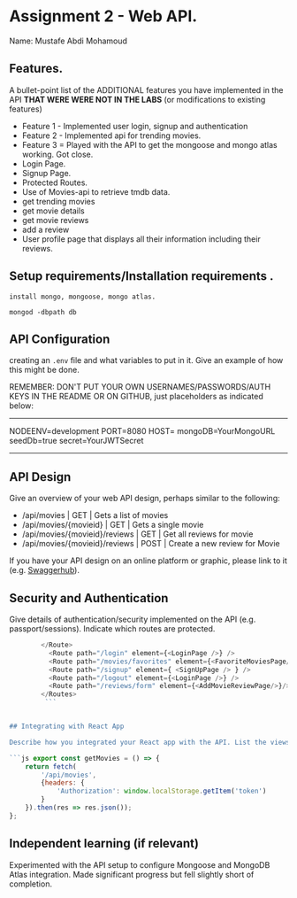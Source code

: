 # Assignment 2 - Web API.

Name: Mustafe Abdi Mohamoud

## Features.

A bullet-point list of the ADDITIONAL features you have implemented in the API **THAT WERE WERE NOT IN THE LABS** (or modifications to existing features)
 
 + Feature 1 - Implemented user login, signup and authentication
 + Feature 2 - Implemented api for trending movies.
 + Feature 3 = Played with the API to get the mongoose and mongo atlas working. Got close.
 + Login Page.
 +  Signup Page.
 + Protected Routes.
 + Use of Movies-api to retrieve tmdb data.
 + get trending movies
 + get movie details
 + get movie reviews
 + add a review
 + User profile page that displays all their information including their reviews.


## Setup requirements/Installation requirements .

```
install mongo, mongoose, mongo atlas.
```
```
mongod -dbpath db
```

## API Configuration

creating an `.env` file and what variables to put in it. Give an example of how this might be done.

REMEMBER: DON'T PUT YOUR OWN USERNAMES/PASSWORDS/AUTH KEYS IN THE README OR ON GITHUB, just placeholders as indicated below:

______________________
NODEENV=development
PORT=8080
HOST=
mongoDB=YourMongoURL
seedDb=true
secret=YourJWTSecret
______________________

## API Design
Give an overview of your web API design, perhaps similar to the following: 

- /api/movies | GET | Gets a list of movies 
- /api/movies/{movieid} | GET | Gets a single movie 
- /api/movies/{movieid}/reviews | GET | Get all reviews for movie 
- /api/movies/{movieid}/reviews | POST | Create a new review for Movie 

If you have your API design on an online platform or graphic, please link to it (e.g. [Swaggerhub](https://app.swaggerhub.com/)).

## Security and Authentication

Give details of authentication/security implemented on the API (e.g. passport/sessions). Indicate which routes are protected.

```js <Route element={<ProtectedRoutes />}>
        </Route>
          <Route path="/login" element={<LoginPage />} />
          <Route path="/movies/favorites" element={<FavoriteMoviesPage/>}/>
          <Route path="/signup" element={ <SignUpPage /> } />
          <Route path="/logout" element={<LoginPage />} />
          <Route path="/reviews/form" element={<AddMovieReviewPage/>}/>
        </Routes>
         ```


## Integrating with React App

Describe how you integrated your React app with the API. List the views that use your Web API instead of the TMDB API. Describe any other updates to the React app from Assignment One.

```js export const getMovies = () => {
    return fetch(
        '/api/movies',
        {headers: {
            'Authorization': window.localStorage.getItem('token')
        }
    }).then(res => res.json());
};
```


## Independent learning (if relevant)

Experimented with the API setup to configure Mongoose and MongoDB Atlas integration. Made significant progress but fell slightly short of completion.